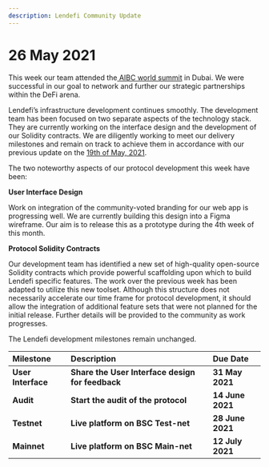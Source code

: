 ```yaml
---
description: Lendefi Community Update
---
```


# 26 May 2021

This week our team attended the[ AIBC world summit](https://aibc.world/events/uae/general-info/) in Dubai. We were successful in our goal to network and further our strategic partnerships within the DeFi arena. 

Lendefi’s infrastructure development continues smoothly. The development team has been focused on two separate aspects of the technology stack. They are currently working on the interface design and the development of our Solidity contracts. We are diligently working to meet our delivery milestones and remain on track to achieve them in accordance with our previous update on the [19th of May, 2021](https://lendefi.gitbook.io/lendefi-finance/community-updates/19-may-2021). 

The two noteworthy aspects of our protocol development this week have been:

**User Interface Design** 

Work on integration of the community-voted branding for our web app is progressing well. We are currently building this design into a Figma wireframe. Our aim is to release this as a prototype during the 4th week of this month. 

**Protocol Solidity Contracts**

Our development team has identified a new set of high-quality open-source Solidity contracts which provide powerful scaffolding upon which to build Lendefi specific features. The work over the previous week has been adapted to utilize this new toolset. Although this structure does not necessarily accelerate our time frame for protocol development, it should allow the integration of additional feature sets that were not planned for the initial release. Further details will be provided to the community as work progresses. 

The Lendefi development milestones remain unchanged.

| **Milestone** | **Description** | **Due Date** |
| :--- | :--- | :--- |
| **User Interface** | **Share the User Interface design for feedback** | **31 May 2021** |
| **Audit** | **Start the audit of the protocol** | **14 June 2021** |
| **Testnet** | **Live platform on BSC Test-net** | **28 June 2021** |
| **Mainnet** | **Live platform on BSC Main-net** | **12 July 2021** |

